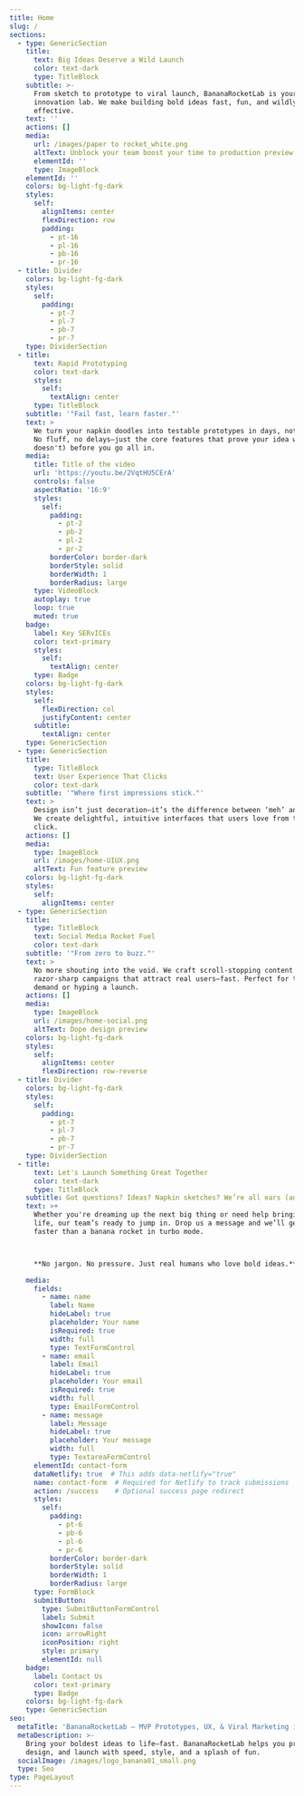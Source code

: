 ```yaml
---
title: Home
slug: /
sections:
  - type: GenericSection
    title:
      text: Big Ideas Deserve a Wild Launch
      color: text-dark
      type: TitleBlock
    subtitle: >-
      From sketch to prototype to viral launch, BananaRocketLab is your one-stop
      innovation lab. We make building bold ideas fast, fun, and wildly
      effective.
    text: ''
    actions: []
    media:
      url: /images/paper to rocket_white.png
      altText: Unblock your team boost your time to production preview
      elementId: ''
      type: ImageBlock
    elementId: ''
    colors: bg-light-fg-dark
    styles:
      self:
        alignItems: center
        flexDirection: row
        padding:
          - pt-16
          - pl-16
          - pb-16
          - pr-16
  - title: Divider
    colors: bg-light-fg-dark
    styles:
      self:
        padding:
          - pt-7
          - pl-7
          - pb-7
          - pr-7
    type: DividerSection
  - title:
      text: Rapid Prototyping
      color: text-dark
      styles:
        self:
          textAlign: center
      type: TitleBlock
    subtitle: '"Fail fast, learn faster."'
    text: >
      We turn your napkin doodles into testable prototypes in days, not months.
      No fluff, no delays—just the core features that prove your idea works (or
      doesn't) before you go all in.
    media:
      title: Title of the video
      url: 'https://youtu.be/2VqtHU5CErA'
      controls: false
      aspectRatio: '16:9'
      styles:
        self:
          padding:
            - pt-2
            - pb-2
            - pl-2
            - pr-2
          borderColor: border-dark
          borderStyle: solid
          borderWidth: 1
          borderRadius: large
      type: VideoBlock
      autoplay: true
      loop: true
      muted: true
    badge:
      label: Key SERvICEs
      color: text-primary
      styles:
        self:
          textAlign: center
      type: Badge
    colors: bg-light-fg-dark
    styles:
      self:
        flexDirection: col
        justifyContent: center
      subtitle:
        textAlign: center
    type: GenericSection
  - type: GenericSection
    title:
      type: TitleBlock
      text: User Experience That Clicks
      color: text-dark
    subtitle: '"Where first impressions stick."'
    text: >
      Design isn’t just decoration—it’s the difference between ‘meh’ and ‘WOW.’
      We create delightful, intuitive interfaces that users love from the first
      click.
    actions: []
    media:
      type: ImageBlock
      url: /images/home-UIUX.png
      altText: Fun feature preview
    colors: bg-light-fg-dark
    styles:
      self:
        alignItems: center
  - type: GenericSection
    title:
      type: TitleBlock
      text: Social Media Rocket Fuel
      color: text-dark
    subtitle: '"From zero to buzz."'
    text: >
      No more shouting into the void. We craft scroll-stopping content and run
      razor-sharp campaigns that attract real users—fast. Perfect for testing
      demand or hyping a launch.
    actions: []
    media:
      type: ImageBlock
      url: /images/home-social.png
      altText: Dope design preview
    colors: bg-light-fg-dark
    styles:
      self:
        alignItems: center
        flexDirection: row-reverse
  - title: Divider
    colors: bg-light-fg-dark
    styles:
      self:
        padding:
          - pt-7
          - pl-7
          - pb-7
          - pr-7
    type: DividerSection
  - title:
      text: Let's Launch Something Great Together
      color: text-dark
      type: TitleBlock
    subtitle: Got questions? Ideas? Napkin sketches? We’re all ears (and bananas)
    text: >+
      Whether you're dreaming up the next big thing or need help bringing it to
      life, our team’s ready to jump in. Drop us a message and we’ll get back
      faster than a banana rocket in turbo mode.



      **No jargon. No pressure. Just real humans who love bold ideas.**

    media:
      fields:
        - name: name
          label: Name
          hideLabel: true
          placeholder: Your name
          isRequired: true
          width: full
          type: TextFormControl
        - name: email
          label: Email
          hideLabel: true
          placeholder: Your email
          isRequired: true
          width: full
          type: EmailFormControl
        - name: message
          label: Message
          hideLabel: true
          placeholder: Your message
          width: full
          type: TextareaFormControl
      elementId: contact-form
      dataNetlify: true  # This adds data-netlify="true"
      name: contact-form  # Required for Netlify to track submissions
      action: /success    # Optional success page redirect
      styles:
        self:
          padding:
            - pt-6
            - pb-6
            - pl-6
            - pr-6
          borderColor: border-dark
          borderStyle: solid
          borderWidth: 1
          borderRadius: large
      type: FormBlock
      submitButton:
        type: SubmitButtonFormControl
        label: Submit
        showIcon: false
        icon: arrowRight
        iconPosition: right
        style: primary
        elementId: null
    badge:
      label: Contact Us
      color: text-primary
      type: Badge
    colors: bg-light-fg-dark
    type: GenericSection
seo:
  metaTitle: 'BananaRocketLab – MVP Prototypes, UX, & Viral Marketing in One Place'
  metaDescription: >-
    Bring your boldest ideas to life—fast. BananaRocketLab helps you prototype,
    design, and launch with speed, style, and a splash of fun.
  socialImage: /images/logo_banana01_small.png
  type: Seo
type: PageLayout
---
```

